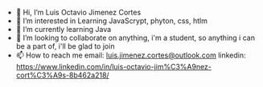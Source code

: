 - 👋 Hi, I’m Luis Octavio Jimenez Cortes
- 👀 I’m interested in Learning JavaScrypt, phyton, css, htlm
- 🌱 I’m currently learning Java
- 💞️ I’m looking to collaborate on anything, i'm a student, so anything i can be a part of, i'll be glad to join
- 📫 How to reach me email: luis.jimenez.cortes@outlook.com linkedin: https://www.linkedin.com/in/luis-octavio-jim%C3%A9nez-cort%C3%A9s-8b462a218/

<!---
Luis-Jimenez-02/Luis-Jimenez-02 is a ✨ special ✨ repository because its `README.md` (this file) appears on your GitHub profile.
You can click the Preview link to take a look at your changes.
--->
